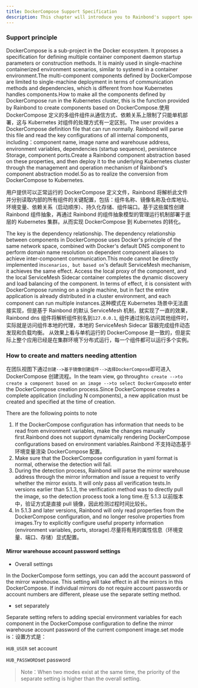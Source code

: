```yaml
---
title: DockerCompose Support Specification
description: This chapter will introduce you to Rainbond's support specification for creating multiple components based on DockerCompose configuration
---
```


### Support principle

DockerCompose is a sub-project in the Docker ecosystem. It proposes a specification for defining multiple container component daemon startup parameters or construction methods. It is mainly used in single-machine containerized environment scenarios, similar to systemd in a container environment.The multi-component components defined by DockerCompose are limited to single-machine deployment in terms of communication methods and dependencies, which is different from how Kubernetes handles components.How to make all the components defined by DockerCompose run in the Kubernetes cluster, this is the function provided by Rainbond to create components based on DockerCompose.使用 DockerCompose 定义的多组件组件从通信方式、依赖关系上限制了只能单机部署，这与 Kubernetes 对组件的处理方式有一定区别。The user provides a DockerCompose definition file that can run normally. Rainbond will parse this file and read the key configurations of all internal components, including：component name, image name and warehouse address, environment variables, dependencies (startup sequence), persistence Storage, component ports.Create a Rainbond component abstraction based on these properties, and then deploy it to the underlying Kubernetes cluster through the management and operation mechanism of Rainbond's component abstraction model.So as to realize the conversion from DockerCompose to Kubernetes.

用户提供可以正常运行的 DockerCompose 定义文件，Rainbond 将解析此文件并分别读取内部的所有组件的关键配置，包括：组件名称、镜像名称及仓库地址、环境变量、依赖关系（启动顺序）、持久化存储、组件端口。基于这些属性创建 Rainbond 组件抽象，再通过 Rainbond 的组件抽象模型的管理运行机制部署于底层的 Kubernetes 集群。从而实现 DockerCompose 到 Kubernetes 的转化。

The key is the dependency relationship. The dependency relationship between components in DockerCompose uses Docker's principle of the same network space, combined with Docker's default DNS component to perform domain name resolution on dependent component aliases to achieve inter-component communication.This mode cannot be directly implemented in`scenarios, but based on`'s default ServiceMesh mechanism, it achieves the same effect. Access the local proxy of the component, and the local ServiceMesh Sidecar container completes the dynamic discovery and load balancing of the component. In terms of effect, it is consistent with DockerCompose running on a single machine, but in fact the entire application is already distributed in a cluster environment, and each component can run multiple instances.这种模式在 Kubernetes 场景中无法直接实现，但是基于 Rainbond 的默认 ServiceMesh 机制，就实现了一直的效果，Rainbond dns 组件将解析组件别名到`127.0.0.1`, 组件通过别名访问其他组件时，实际就是访问组件本地的代理，本地的 ServiceMesh Sidecar 容器完成组件动态发现和负载均衡。 从效果上看与单机运行的 DockerCompose 是一致的，但是实际上整个应用已经是在集群环境下分布式运行，每一个组件都可以运行多个实例。

### How to create and matters needing attention

在团队视图下通过`创建-->基于镜像创建组件-->选择DockerCompose`即可进入 DockerCompose 创建流程。In the team view, go through`to create -->to create a component based on an image -->to select DockerCompose`to enter the DockerCompose creation process.Since DockerCompose creates a complete application (including N components), a new application must be created and specified at the time of creation.

There are the following points to note

1. If the DockerCompose configuration has information that needs to be read from environment variables, make the changes manually first.Rainbond does not support dynamically rendering DockerCompose configurations based on environment variables.Rainbond 不支持动态基于环境变量渲染 DockerCompose 配置。
2. Make sure that the DockerCompose configuration in yaml format is normal, otherwise the detection will fail.
3. During the detection process, Rainbond will parse the mirror warehouse address through the mirror information and issue a request to verify whether the mirror exists. It will only pass all verification tests.In versions earlier than 5.1.3, the verification method was to directly pull the image, so the detection process took a long time.在 5.1.3 以前版本中，验证方式是直接 pull 镜像，因此检测过程时间比较长。
4. In 5.1.3 and later versions, Rainbond will only read properties from the DockerCompose configuration, and no longer resolve properties from images.Try to explicitly configure useful property information (environment variables, ports, storage).尽量将有用的属性信息（环境变量、端口、存储）显式配置。

#### Mirror warehouse account password settings

- Overall settings

In the DockerCompose form settings, you can add the account password of the mirror warehouse. This setting will take effect in all the mirrors in this DockerCompose. If individual mirrors do not require account passwords or account numbers are different, please use the separate setting method.

- set separately

Separate setting refers to adding special environment variables for each component in the DockerCompose configuration to define the mirror warehouse account password of the current component image.set mode is：设置方式是：

`HUB_USER` set account

`HUB_PASSWORD`set password

> Note：When two modes exist at the same time, the priority of the separate setting is higher than the overall setting.
